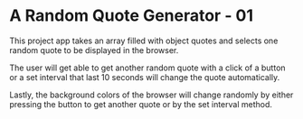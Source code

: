 # A Random Quote Generator - 01
 This project app takes an array filled with object quotes and selects one random quote to be displayed in the browser.
 
 The user will get able to get another random quote with a click of a button or a set interval that last 10 seconds will change
 the quote automatically. 
 
 Lastly, the background colors of the browser will change randomly by either pressing the button to get another quote or by the
 set interval method.
